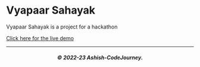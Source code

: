 # Vyapaar Sahayak

Vyapaar Sahayak is a project for a hackathon

[Click here for the live demo](https://ashish-codejourney.github.io/Landing-Page/)

---

<h5 align='center'>© 2022-23 Ashish-CodeJourney.</h5>
